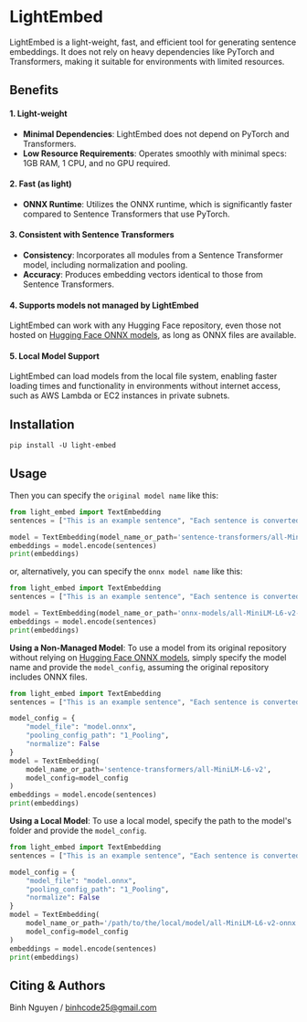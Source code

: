 # LightEmbed

LightEmbed is a light-weight, fast, and efficient tool for generating sentence embeddings. It does not rely on heavy dependencies like PyTorch and Transformers, making it suitable for environments with limited resources.

## Benefits

#### 1. Light-weight
- **Minimal Dependencies**: LightEmbed does not depend on PyTorch and Transformers.
- **Low Resource Requirements**: Operates smoothly with minimal specs: 1GB RAM, 1 CPU, and no GPU required.

#### 2. Fast (as light)
- **ONNX Runtime**: Utilizes the ONNX runtime, which is significantly faster compared to Sentence Transformers that use PyTorch.

#### 3. Consistent with Sentence Transformers
- **Consistency**: Incorporates all modules from a Sentence Transformer model, including normalization and pooling.
- **Accuracy**: Produces embedding vectors identical to those from Sentence Transformers.

#### 4. Supports models not managed by LightEmbed
LightEmbed can work with any Hugging Face repository, even those not hosted on 
[Hugging Face ONNX models](https://huggingface.co/onnx-models), as long as ONNX files are available.

#### 5. Local Model Support
LightEmbed can load models from the local file system, enabling faster loading times and functionality
in environments without internet access, such as AWS Lambda or EC2 instances in private subnets.


## Installation
```
pip install -U light-embed
```

## Usage

Then you can specify the `original model name` like this:
```python
from light_embed import TextEmbedding
sentences = ["This is an example sentence", "Each sentence is converted"]

model = TextEmbedding(model_name_or_path='sentence-transformers/all-MiniLM-L6-v2')
embeddings = model.encode(sentences)
print(embeddings)
```

or, alternatively, you can specify the `onnx model name` like this:
```python
from light_embed import TextEmbedding
sentences = ["This is an example sentence", "Each sentence is converted"]

model = TextEmbedding(model_name_or_path='onnx-models/all-MiniLM-L6-v2-onnx')
embeddings = model.encode(sentences)
print(embeddings)
```

**Using a Non-Managed Model**: To use a model from its original repository without relying on [Hugging Face ONNX models](https://huggingface.co/onnx-models), simply specify the model name and provide the `model_config`, assuming the original repository includes ONNX files.
```python
from light_embed import TextEmbedding
sentences = ["This is an example sentence", "Each sentence is converted"]

model_config = {
    "model_file": "model.onnx",
    "pooling_config_path": "1_Pooling",
    "normalize": False
}
model = TextEmbedding(
    model_name_or_path='sentence-transformers/all-MiniLM-L6-v2',
    model_config=model_config
)
embeddings = model.encode(sentences)
print(embeddings)
```

**Using a Local Model**: To use a local model, specify the path to the model's folder and provide the `model_config`.
```python
from light_embed import TextEmbedding
sentences = ["This is an example sentence", "Each sentence is converted"]

model_config = {
    "model_file": "model.onnx",
    "pooling_config_path": "1_Pooling",
    "normalize": False
}
model = TextEmbedding(
    model_name_or_path='/path/to/the/local/model/all-MiniLM-L6-v2-onnx',
    model_config=model_config
)
embeddings = model.encode(sentences)
print(embeddings)
```

## Citing & Authors

Binh Nguyen / binhcode25@gmail.com
